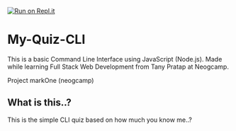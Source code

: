 [![Run on Repl.it](https://repl.it/badge/github/DeeshanSharma/My-Quiz-CLI)](https://repl.it/github/DeeshanSharma/My-Quiz-CLI)

# My-Quiz-CLI
This is a basic Command Line Interface using JavaScript (Node.js). Made while learning Full Stack Web Development from Tany Pratap at Neogcamp.

Project markOne (neogcamp)

## What is this..?
This is the simple CLI quiz based on how much you know me..?

